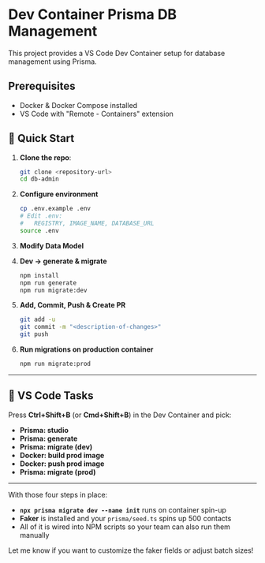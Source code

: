 # Dev Container Prisma DB Management

This project provides a VS Code Dev Container setup for database management using Prisma.

## Prerequisites

- Docker & Docker Compose installed
- VS Code with "Remote - Containers" extension


## 🚀 Quick Start

1. **Clone the repo**:
   ```bash
   git clone <repository-url>
   cd db-admin
   ```


2.  **Configure environment**  
    ```bash
    cp .env.example .env
    # Edit .env:
    #   REGISTRY, IMAGE_NAME, DATABASE_URL
    source .env
    ```

3.  **Modify Data Model**  

4.  **Dev → generate & migrate**  
    ```bash
    npm install
    npm run generate
    npm run migrate:dev
    ```

5.  **Add, Commit, Push & Create PR**
    ```bash
    git add -u
    git commit -m "<description-of-changes>"
    git push
    ```

6.  **Run migrations on production container**  
    ```bash
    npm run migrate:prod
    ```

---

## 🎯 VS Code Tasks

Press **Ctrl+Shift+B** (or **Cmd+Shift+B**) in the Dev Container and pick:

- **Prisma: studio**  
- **Prisma: generate**  
- **Prisma: migrate (dev)**
- **Docker: build prod image**
- **Docker: push prod image**
- **Prisma: migrate (prod)**

---

With those four steps in place:

- **`npx prisma migrate dev --name init`** runs on container spin-up  
- **Faker** is installed and your `prisma/seed.ts` spins up 500 contacts  
- All of it is wired into NPM scripts so your team can also run them manually  

Let me know if you want to customize the faker fields or adjust batch sizes!
